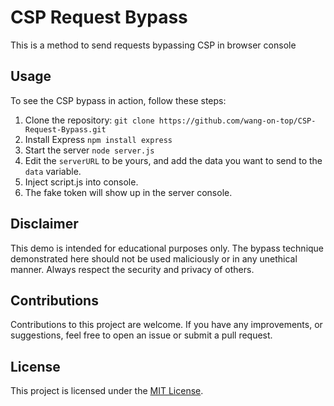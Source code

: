 # CSP Request Bypass

This is a method to send requests bypassing CSP in browser console

## Usage

To see the CSP bypass in action, follow these steps:

1. Clone the repository: `git clone https://github.com/wang-on-top/CSP-Request-Bypass.git`
2. Install Express `npm install express`
3. Start the server `node server.js`
4. Edit the `serverURL` to be yours, and add the data you want to send to the `data` variable.
5. Inject script.js into console.
6. The fake token will show up in the server console.

## Disclaimer

This demo is intended for educational purposes only. The bypass technique demonstrated here should not be used maliciously or in any unethical manner. Always respect the security and privacy of others.

## Contributions

Contributions to this project are welcome. If you have any improvements, or suggestions, feel free to open an issue or submit a pull request.

## License

This project is licensed under the [MIT License](LICENSE).
